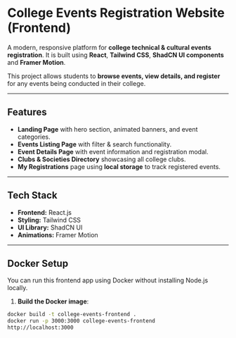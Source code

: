 # College Events Registration Website (Frontend)

A modern, responsive platform for  **college technical & cultural events registration**. It is built using **React**, **Tailwind CSS**, **ShadCN UI components** and **Framer Motion**. 

This project allows students to **browse events, view details, and register** for any events being conducted in their college.

---

## Features

- **Landing Page** with hero section, animated banners, and event categories.  
- **Events Listing Page** with filter & search functionality.  
- **Event Details Page** with event information and registration modal.  
- **Clubs & Societies Directory** showcasing all college clubs.  
- **My Registrations** page using **local storage** to track registered events.  


---

## Tech Stack

- **Frontend:** React.js  
- **Styling:** Tailwind CSS  
- **UI Library:** ShadCN UI  
- **Animations:** Framer Motion  

---

## Docker Setup

You can run this frontend app using Docker without installing Node.js locally.

1. **Build the Docker image**:

```bash
docker build -t college-events-frontend .
docker run -p 3000:3000 college-events-frontend
http://localhost:3000
